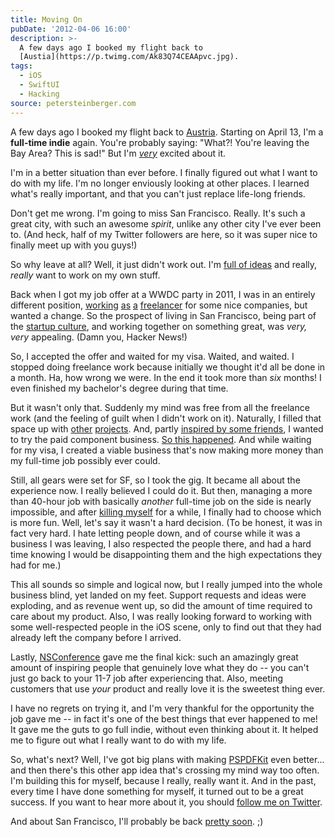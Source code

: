 ```yaml
---
title: Moving On
pubDate: '2012-04-06 16:00'
description: >-
  A few days ago I booked my flight back to
  [Austia](https://p.twimg.com/Ak83Q74CEAApvc.jpg).
tags:
  - iOS
  - SwiftUI
  - Hacking
source: petersteinberger.com
---
```


A few days ago I booked my flight back to [Austria](https://p.twimg.com/Ak83Q74CEAAprvc.jpg). Starting on April 13, I'm a <strong>full-time indie</strong> again.
You're probably saying: "What?! You're leaving the Bay Area? This is sad!" But I'm [*very*](http://en.memgenerator.pl/mem-image/i-m-so-excited-en-ffffff) excited about it.

I'm in a better situation than ever before. I finally figured out what I want to do with my life. I'm no longer enviously looking at other places. I learned what's really important, and that you can't just replace life-long friends. 

Don't get me wrong. I'm going to miss San Francisco. Really. It's such a great city, with such an awesome *spirit*, unlike any other city I've ever been to. (And heck, half of my Twitter followers are here, so it was super nice to finally meet up with you guys!)

So why leave at all? Well, it just didn't work out. I'm [full of ideas](http://www.visualrevolt.net/wp-content/uploads/2011/05/head-full-of-ideas.jpg) and really, <em>really</em> want to work on my own stuff.

Back when I got my job offer at a WWDC party in 2011, I was in an entirely different position, [working](http://itunes.apple.com/at/app/3mobiletv/id404154552?mt=8) [as](http://itunes.apple.com/at/app/inside3/id440477229?mt=8) [a](http://itunes.apple.com/app/amano-media/id403978602?mt=8) [freelancer](http://itunes.apple.com/us/app/planetromeo-date-chat-for/id404386888?mt=8) for some nice companies, but wanted a change. So the prospect of living in San Francisco, being part of the [startup culture](http://news.ycombinator.com/), and working together on something great, was *very, very* appealing. (Damn you, Hacker News!)

So, I accepted the offer and waited for my visa. Waited, and waited. I stopped doing freelance work because initially we thought it'd all be done in a month. Ha, how wrong we were. In the end it took more than *six* months! I even finished my bachelor's degree during that time. 

But it wasn't only that. Suddenly my mind was free from all the freelance work (and the feeling of guilt when I didn't work on it). Naturally, I filled that space up with [other](https://github.com/steipete/PSPushPopPressView) [projects](https://github.com/steipete/PSStackedView). And, partly [inspired by some friends](http://getsuperpin.com/), I wanted to try the paid component business. [So this happened](http://pspdfkit.com). And while waiting for my visa, I created a viable business that's now making more money than my full-time job possibly ever could.

Still, all gears were set for SF, so I took the gig. It became all about the experience now. I really believed I could do it. But then, managing a more than 40-hour job with basically *another* full-time job on the side is nearly impossible, and after [killing myself](http://i0.kym-cdn.com/photos/images/original/000/000/578/1234931504682.jpg) for a while, I finally had to choose which is more fun. Well, let's say it wasn't a hard decision. (To be honest, it was in fact very hard. I hate letting people down, and of course while it was a business I was leaving, I also respected the people there, and had a hard time knowing I would be disappointing them and the high expectations they had for me.)

This all sounds so simple and logical now, but I really jumped into the whole business blind, yet landed on my feet. Support requests and ideas were exploding, and as revenue went up, so did the amount of time required to care about my product. Also, I was really looking forward to working with some well-respected people in the iOS scene, only to find out that they had already left the company before I arrived.

Lastly, [NSConference](http://nsconference.com) gave me the final kick: such an amazingly great amount of inspiring people that genuinely love what they do -- you can't just go back to your 11-7 job after experiencing that. Also, meeting customers that use *your* product and really love it is the sweetest thing ever.

I have no regrets on trying it, and I'm very thankful for the opportunity the job gave me -- in fact it's one of the best things that ever happened to me! It gave me the guts to go full indie, without even thinking about it. It helped me to figure out what I really want to do with my life.

So, what's next? Well, I've got big plans with making <a href="http://pspdfkit.com">PSPDFKit</a> even better... and then there's this other app idea that's crossing my mind way too often. I'm building this for myself, because I really, really want it. And in the past, every time I have done something for myself, it turned out to be a great success. If you want to hear more about it, you should [follow me on Twitter](http://twitter.com/steipete).

And about San Francisco, I'll probably be back [pretty soon](https://fbcdn-sphotos-a.akamaihd.net/hphotos-ak-ash4/392412_3632276169661_1356861561_4220899_1031066655_n.jpg). ;)
